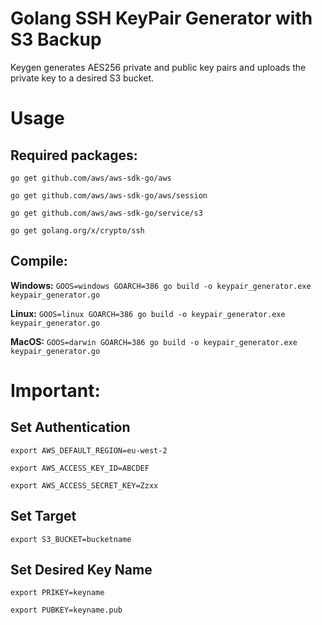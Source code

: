 # Golang SSH KeyPair Generator with S3 Backup

Keygen generates AES256 private and public key pairs and uploads the private key to a desired S3 bucket.

# Usage

## Required packages:

`go get github.com/aws/aws-sdk-go/aws`

`go get github.com/aws/aws-sdk-go/aws/session`

`go get github.com/aws/aws-sdk-go/service/s3`

`go get golang.org/x/crypto/ssh`

## Compile:

**Windows:**  `GOOS=windows GOARCH=386 go build -o keypair_generator.exe keypair_generator.go`

**Linux:**    `GOOS=linux GOARCH=386 go build -o keypair_generator.exe keypair_generator.go`

**MacOS:**    `GOOS=darwin GOARCH=386 go build -o keypair_generator.exe keypair_generator.go`

# Important: 

## Set Authentication

`export AWS_DEFAULT_REGION=eu-west-2`

`export AWS_ACCESS_KEY_ID=ABCDEF`

`export AWS_ACCESS_SECRET_KEY=Zzxx`

## Set Target

`export S3_BUCKET=bucketname`

## Set Desired Key Name

`export PRIKEY=keyname`

`export PUBKEY=keyname.pub`
